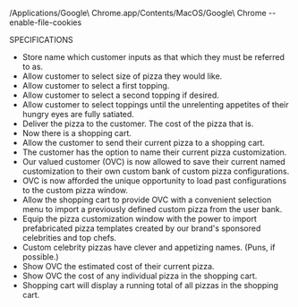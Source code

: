 /Applications/Google\ Chrome.app/Contents/MacOS/Google\ Chrome --enable-file-cookies



SPECIFICATIONS

* Store name which customer inputs as that which they must be referred to as.
* Allow customer to select size of pizza they would like.
* Allow customer to select a first topping.
* Allow customer to select a second topping if desired.
* Allow customer to select toppings until the unrelenting appetites of their hungry eyes are fully satiated.
* Deliver the pizza to the customer.  The cost of the pizza that is.
* Now there is a shopping cart.
* Allow the customer to send their current pizza to a shopping cart.
* The customer has the option to name their current pizza customization.
* Our valued customer (OVC) is now allowed to save their current named customization to their own custom bank of custom pizza configurations.
* OVC is now afforded the unique opportunity to load past configurations to the custom pizza window.
* Allow the shopping cart to provide OVC with a convenient selection menu to import a previously defined custom pizza from the user bank.
* Equip the pizza customization window with the power to import prefabricated pizza templates created by our brand's sponsored celebrities and top chefs.
* Custom celebrity pizzas have clever and appetizing names. (Puns, if possible.)
* Show OVC the estimated cost of their current pizza.
* Show OVC the cost of any individual pizza in the shopping cart.
* Shopping cart will display a running total of all pizzas in the shopping cart.
